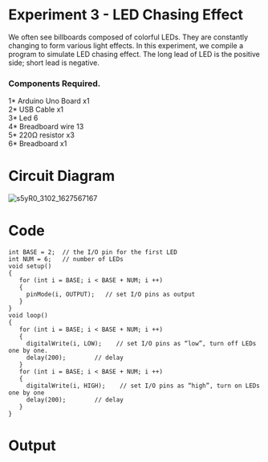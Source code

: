 # Experiment 3 -  LED Chasing Effect

We often see billboards composed of colorful LEDs. They are constantly changing to form various light effects. 
In this experiment, we compile a program to simulate LED chasing effect.
The long lead of LED is the positive side; short lead is negative.

### Components Required.

1* Arduino Uno Board x1<br>
2* USB Cable x1<br>
3* Led 6<br>
4* Breadboard wire 13<br>
5* 220Ω resistor x3<br>
6* Breadboard x1<br>



# Circuit Diagram

![s5yR0_3102_1627567167](https://user-images.githubusercontent.com/76148902/146768426-eac7b2fb-1681-4f5c-9224-b5d4b05d2ae7.png)


# Code

```
int BASE = 2;  // the I/O pin for the first LED
int NUM = 6;   // number of LEDs
void setup()
{
   for (int i = BASE; i < BASE + NUM; i ++) 
   {
     pinMode(i, OUTPUT);   // set I/O pins as output
   }
}
void loop()
{
   for (int i = BASE; i < BASE + NUM; i ++) 
   {
     digitalWrite(i, LOW);    // set I/O pins as “low”, turn off LEDs one by one.
     delay(200);        // delay
   }
   for (int i = BASE; i < BASE + NUM; i ++) 
   {
     digitalWrite(i, HIGH);    // set I/O pins as “high”, turn on LEDs one by one
     delay(200);        // delay
   }  
}
```

# Output

